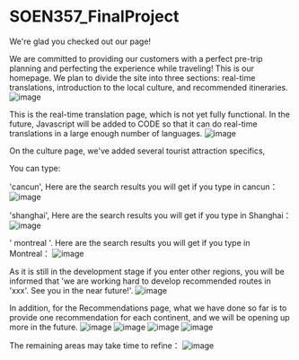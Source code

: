 # SOEN357_FinalProject
We're glad you checked out our page!


We are committed to providing our customers with a perfect pre-trip planning and perfecting the experience while traveling!
This is our homepage.
We plan to divide the site into three sections: real-time translations, introduction to the local culture, and recommended itineraries.
![image](https://github.com/Yaooo00/SOEN357_FinalProject/assets/101379116/a668321f-ed8b-48ad-9345-a970c2c6b83f)

This is the real-time translation page, which is not yet fully functional. In the future, Javascript will be added to CODE so that it can do real-time translations in a large enough number of languages.
![image](https://github.com/Yaooo00/SOEN357_FinalProject/assets/101379116/fbe792c5-8f6a-478b-8d38-094b17b3581e)


On the culture page, we've added several tourist attraction specifics, 

You can type:

'cancun', 
Here are the search results you will get if you type in cancun：
![image](https://github.com/Yaooo00/SOEN357_FinalProject/assets/101379116/ea7f066b-04c2-4ce4-9efc-956de12160f4)


'shanghai', 
Here are the search results you will get if you type in Shanghai：
![image](https://github.com/Yaooo00/SOEN357_FinalProject/assets/101379116/dc662c35-3ab4-4cc8-b93e-073b5c91f5a5)


' montreal '.
Here are the search results you will get if you type in Montreal：
![image](https://github.com/Yaooo00/SOEN357_FinalProject/assets/101379116/abbf87ba-9ba8-4615-83be-c0bb0f366759)


As it is still in the development stage if you enter other regions, you will be informed that 'we are working hard to develop recommended routes in 'xxx'. See you in the near future!'.
![image](https://github.com/Yaooo00/SOEN357_FinalProject/assets/101379116/02c38e61-873a-4ec0-b161-86b1aabde8ba)



In addition, for the Recommendations page, what we have done so far is to provide one recommendation for each continent, and we will be opening up more in the future.
![image](https://github.com/Yaooo00/SOEN357_FinalProject/assets/101379116/34122df8-83d8-47cc-ad20-f0977ec219dc)
![image](https://github.com/Yaooo00/SOEN357_FinalProject/assets/101379116/b136af90-4865-4c57-895a-346db4901c64)
![image](https://github.com/Yaooo00/SOEN357_FinalProject/assets/101379116/f35387af-2366-4c91-861a-18eb95a2799a)
![image](https://github.com/Yaooo00/SOEN357_FinalProject/assets/101379116/07aab61f-ac57-4ad0-a505-9046226af688)

The remaining areas may take time to refine：
![image](https://github.com/Yaooo00/SOEN357_FinalProject/assets/101379116/67d854f0-ca7c-4631-865b-91ee0504597d)
